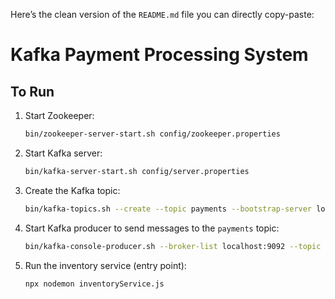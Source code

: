 Here’s the clean version of the `README.md` file you can directly copy-paste:


# Kafka Payment Processing System

## To Run

1. Start Zookeeper:
   ```bash
   bin/zookeeper-server-start.sh config/zookeeper.properties
   ```

2. Start Kafka server:
   ```bash
   bin/kafka-server-start.sh config/server.properties
   ```

3. Create the Kafka topic:
   ```bash
   bin/kafka-topics.sh --create --topic payments --bootstrap-server localhost:9092 --partitions 1 --replication-factor 1
   ```

4. Start Kafka producer to send messages to the `payments` topic:
   ```bash
   bin/kafka-console-producer.sh --broker-list localhost:9092 --topic payments
   ```

5. Run the inventory service (entry point):
   ```bash
   npx nodemon inventoryService.js
   ```

